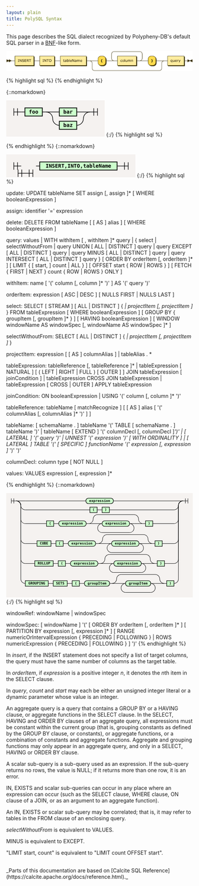 ```yaml
---
layout: plain
title: PolySQL Syntax
---
```


This page describes the SQL dialect recognized by Polypheny-DB's default SQL parser in a [BNF](https://en.wikipedia.org/wiki/Backus%E2%80%93Naur_Form)-like form.

<!---
{::nomarkdown}

<!DOCTYPE html PUBLIC "-//W3C//DTD XHTML 1.0 Transitional//EN" "http://www.w3.org/TR/xhtml1/DTD/xhtml1-transitional.dtd"><html xmlns="http://www.w3.org/1999/xhtml">
   <head>
      <meta http-equiv="Content-Type" content="application/xhtml+xml; charset=UTF-8" />
      <meta name="generator" content="Railroad Diagram Generator 1.63" />
      <style type="text/css">
    ::-moz-selection
    {
      color: #FFFCF0;
      background: #0F0C00;
    }
    ::selection
    {
      color: #FFFCF0;
      background: #0F0C00;
    }
    .ebnf a, .grammar a
    {
      text-decoration: none;
    }
    .ebnf a:hover, .grammar a:hover
    {
      color: #050400;
      text-decoration: underline;
    }
    .signature
    {
      color: #806600;
      font-size: 11px;
      text-align: right;
    }
    body
    {
      font: normal 12px Verdana, sans-serif;
      color: #0F0C00;
      background: #FFFCF0;
    }
    a:link, a:visited
    {
      color: #0F0C00;
    }
    a:link.signature, a:visited.signature
    {
      color: #806600;
    }
    a.button, #tabs li a
    {
      padding: 0.25em 0.5em;
      border: 1px solid #806600;
      background: #F1E8C6;
      color: #806600;
      text-decoration: none;
      font-weight: bold;
    }
    a.button:hover, #tabs li a:hover
    {
      color: #050400;
      background: #FFF6D1;
      border-color: #050400;
    }
    #tabs
    {
      padding: 3px 10px;
      margin-left: 0;
      margin-top: 58px;
      border-bottom: 1px solid #0F0C00;
    }
    #tabs li
    {
      list-style: none;
      margin-left: 5px;
      display: inline;
    }
    #tabs li a
    {
      border-bottom: 1px solid #0F0C00;
    }
    #tabs li a.active
    {
      color: #0F0C00;
      background: #FFFCF0;
      border-color: #0F0C00;
      border-bottom: 1px solid #FFFCF0;
      outline: none;
    }
    #divs div
    {
      display: none;
      overflow:auto;
    }
    #divs div.active
    {
      display: block;
    }
    #text
    {
      border-color: #806600;
      background: #FFFEFA;
      color: #050400;
    }
    .small
    {
      vertical-align: top;
      text-align: right;
      font-size: 9px;
      font-weight: normal;
      line-height: 120%;
    }
    td.small
    {
      padding-top: 0px;
    }
    .hidden
    {
      visibility: hidden;
    }
    td:hover .hidden
    {
      visibility: visible;
    }
    div.download
    {
      display: none;
      background: #FFFCF0;
      position: absolute;
      right: 34px;
      top: 94px;
      padding: 10px;
      border: 1px dotted #0F0C00;
    }
    #divs div.ebnf, .ebnf code
    {
      display: block;
      padding: 10px;
      background: #FFF6D1;
      width: 992px;
    }
    #divs div.grammar
    {
      display: block;
      padding-left: 16px;
      padding-top: 2px;
      padding-bottom: 2px;
      background: #FFF6D1;
    }
    pre
    {
      margin: 0px;
    }
    .ebnf div
    {
      padding-left: 13ch;
      text-indent: -13ch;
    }
    .ebnf code, .grammar code, textarea, pre
    {
      font:12px SFMono-Regular,Consolas,Liberation Mono,Menlo,Courier,monospace;
    }
    tr.option-line td:first-child
    {
      text-align: right
    }
    tr.option-text td
    {
      padding-bottom: 10px
    }
    table.palette
    {
      border-top: 1px solid #050400;
      border-right: 1px solid #050400;
      margin-bottom: 4px
    }
    td.palette
    {
      border-bottom: 1px solid #050400;
      border-left: 1px solid #050400;
    }
    a.palette
    {
      padding: 2px 3px 2px 10px;
      text-decoration: none;
    }
    .palette
    {
      -webkit-user-select: none;
      -khtml-user-select: none;
      -moz-user-select: none;
      -o-user-select: none;
      -ms-user-select: none;
    }
  </style><svg xmlns="http://www.w3.org/2000/svg">
         <defs>
            <style type="text/css">
    @namespace "http://www.w3.org/2000/svg";
    .line                 {fill: none; stroke: #332900; stroke-width: 1;}
    .bold-line            {stroke: #141000; shape-rendering: crispEdges; stroke-width: 2;}
    .thin-line            {stroke: #1F1800; shape-rendering: crispEdges}
    .filled               {fill: #332900; stroke: none;}
    text.terminal         {font-family: Verdana, Sans-serif;
                            font-size: 12px;
                            fill: #141000;
                            font-weight: bold;
                          }
    text.nonterminal      {font-family: Verdana, Sans-serif;
                            font-size: 12px;
                            fill: #1A1400;
                            font-weight: normal;
                          }
    text.regexp           {font-family: Verdana, Sans-serif;
                            font-size: 12px;
                            fill: #1F1800;
                            font-weight: normal;
                          }
    rect, circle, polygon {fill: #332900; stroke: #332900;}
    rect.terminal         {fill: #FFDB4D; stroke: #332900; stroke-width: 1;}
    rect.nonterminal      {fill: #FFEC9E; stroke: #332900; stroke-width: 1;}
    rect.text             {fill: none; stroke: none;}
    polygon.regexp        {fill: #FFF4C7; stroke: #332900; stroke-width: 1;}
  </style>
         </defs></svg></head>
   <body>
      <xhtml:p xmlns:xhtml="http://www.w3.org/1999/xhtml" style="font-size: 14px; font-weight:bold"><xhtml:a name="insert">insert:</xhtml:a></xhtml:p><svg xmlns="http://www.w3.org/2000/svg" width="633" height="69">
         <defs>
            <style type="text/css">
    @namespace "http://www.w3.org/2000/svg";
    .line                 {fill: none; stroke: #332900; stroke-width: 1;}
    .bold-line            {stroke: #141000; shape-rendering: crispEdges; stroke-width: 2;}
    .thin-line            {stroke: #1F1800; shape-rendering: crispEdges}
    .filled               {fill: #332900; stroke: none;}
    text.terminal         {font-family: Verdana, Sans-serif;
                            font-size: 12px;
                            fill: #141000;
                            font-weight: bold;
                          }
    text.nonterminal      {font-family: Verdana, Sans-serif;
                            font-size: 12px;
                            fill: #1A1400;
                            font-weight: normal;
                          }
    text.regexp           {font-family: Verdana, Sans-serif;
                            font-size: 12px;
                            fill: #1F1800;
                            font-weight: normal;
                          }
    rect, circle, polygon {fill: #332900; stroke: #332900;}
    rect.terminal         {fill: #FFDB4D; stroke: #332900; stroke-width: 1;}
    rect.nonterminal      {fill: #FFEC9E; stroke: #332900; stroke-width: 1;}
    rect.text             {fill: none; stroke: none;}
    polygon.regexp        {fill: #FFF4C7; stroke: #332900; stroke-width: 1;}
  </style>
         </defs>
         <polygon points="9 33 1 29 1 37"/>
         <polygon points="17 33 9 29 9 37"/><a xmlns:xlink="http://www.w3.org/1999/xlink" xlink:href="#INSERT" xlink:title="INSERT">
            <rect x="31" y="19" width="64" height="32"/>
            <rect x="29" y="17" width="64" height="32" class="nonterminal"/>
            <text class="nonterminal" x="39" y="37">INSERT</text></a><a xmlns:xlink="http://www.w3.org/1999/xlink" xlink:href="#INTO" xlink:title="INTO">
            <rect x="115" y="19" width="50" height="32"/>
            <rect x="113" y="17" width="50" height="32" class="nonterminal"/>
            <text class="nonterminal" x="123" y="37">INTO</text></a><a xmlns:xlink="http://www.w3.org/1999/xlink" xlink:href="#tableName" xlink:title="tableName">
            <rect x="185" y="19" width="88" height="32"/>
            <rect x="183" y="17" width="88" height="32" class="nonterminal"/>
            <text class="nonterminal" x="193" y="37">tableName</text></a><rect x="313" y="19" width="26" height="32" rx="10"/>
         <rect x="311" y="17" width="26" height="32" class="terminal" rx="10"/>
         <text class="terminal" x="321" y="37">(</text><a xmlns:xlink="http://www.w3.org/1999/xlink" xlink:href="#column" xlink:title="column">
            <rect x="379" y="19" width="64" height="32"/>
            <rect x="377" y="17" width="64" height="32" class="nonterminal"/>
            <text class="nonterminal" x="387" y="37">column</text></a><rect x="483" y="19" width="26" height="32" rx="10"/>
         <rect x="481" y="17" width="26" height="32" class="terminal" rx="10"/>
         <text class="terminal" x="491" y="37">)</text><a xmlns:xlink="http://www.w3.org/1999/xlink" xlink:href="#query" xlink:title="query">
            <rect x="549" y="19" width="56" height="32"/>
            <rect x="547" y="17" width="56" height="32" class="nonterminal"/>
            <text class="nonterminal" x="557" y="37">query</text></a><svg:path xmlns:svg="http://www.w3.org/2000/svg" class="line" d="m17 33 h2 m0 0 h10 m64 0 h10 m0 0 h10 m50 0 h10 m0 0 h10 m88 0 h10 m20 0 h10 m26 0 h10 m20 0 h10 m64 0 h10 m-104 0 l20 0 m-1 0 q-9 0 -9 -10 l0 -12 q0 -10 10 -10 m84 32 l20 0 m-20 0 q10 0 10 -10 l0 -12 q0 -10 -10 -10 m-84 0 h10 m0 0 h74 m20 32 h10 m26 0 h10 m-236 0 h20 m216 0 h20 m-256 0 q10 0 10 10 m236 0 q0 -10 10 -10 m-246 10 v14 m236 0 v-14 m-236 14 q0 10 10 10 m216 0 q10 0 10 -10 m-226 10 h10 m0 0 h206 m20 -34 h10 m56 0 h10 m3 0 h-3"/>
         <polygon points="623 33 631 29 631 37"/>
         <polygon points="623 33 615 29 615 37"/></svg>
   </body>
</html>

<html>
  <head>
    <script src="jquery.js"></script>
    <script>
    $(function(){
      $("#includedContent").load("SyntaxRd.xhtml");
    });
    </script>
  </head>

  <body>
     <div id="includedContent"></div>
  </body>
</html>

{:/}
--->

![image](../../assets/RD's/insert.png)

{% highlight sql %}
{% endhighlight %}

{::nomarkdown}
<html>
<style>
     svg.railroad-diagram {
       background-color: hsl(30,20%,95%);
     }
     svg.railroad-diagram path {
       stroke-width: 1.5;
       stroke: black;
       fill: rgba(0,0,0,0);
     }
     svg.railroad-diagram text {
       font: bold 14px monospace;
       text-anchor: middle;
       white-space: pre;
     }
     svg.railroad-diagram text.diagram-text {
       font-size: 12px;
     }
     svg.railroad-diagram text.diagram-arrow {
       font-size: 16px;
     }
     svg.railroad-diagram text.label {
       text-anchor: start;
     }
     svg.railroad-diagram text.comment {
       font: italic 12px monospace;
     }
     svg.railroad-diagram g.non-terminal text {
       /*font-style: italic;*/
     }
     svg.railroad-diagram rect {
       stroke-width: 2;
       stroke: black;
       fill: #c5fcef;
     }
     svg.railroad-diagram rect.group-box {
       stroke: gray;
       stroke-dasharray: 10 5;
       fill: none;
     }
     svg.railroad-diagram path.diagram-text {
       stroke-width: 1.5;
       stroke: black;
       fill: white;
       cursor: help;
     }
     svg.railroad-diagram g.diagram-text:hover path.diagram-text {
       fill: #eee;
     }
</style>
<svg class="railroad-diagram" width="266" height="98" viewBox="0 0 266 98">
<g transform="translate(.5 .5)">
<g>
<path d="M20 21v20m10 -20v20m-10 -10h20"></path>
</g>
<path d="M40 31h10"></path>
<g class="terminal ">
<path d="M50 31h0"></path>
<path d="M97 31h0"></path>
<rect x="50" y="20" width="47" height="22"></rect>
<text x="73.5" y="35">foo</text>
</g>
<path d="M97 31h10"></path>
<g>
<path d="M107 31h0"></path>
<path d="M226 31h0"></path>
<path d="M107 31h36"></path>
<g class="terminal ">
<path d="M143 31h0"></path>
<path d="M190 31h0"></path>
<rect x="143" y="20" width="47" height="22"></rect>
<text x="166.5" y="35">bar</text>
</g>
<path d="M190 31h36"></path>
<path d="M107 31a18 18 0 0 1 18 18v0a18 18 0 0 0 18 18"></path>
<g class="terminal ">
<path d="M143 67h0"></path>
<path d="M190 67h0"></path>
<rect x="143" y="56" width="47" height="22"></rect>
<text x="166.5" y="71">baz</text>
</g>
<path d="M190 67a18 18 0 0 0 18 -18v0a18 18 0 0 1 18 -18"></path>
</g>
<path d="M 226 31 h 20 m -10 -10 v 20 m 10 -20 v 20"></path>
</g>
</svg>
</html> 
{:/}
{% highlight sql %}

{% endhighlight %}
{::nomarkdown}
<html>
<style>
     svg.railroad-diagram {
       background-color: hsl(30,20%,95%);
     }
     svg.railroad-diagram path {
       stroke-width: 1.5;
       stroke: black;
       fill: rgba(0,0,0,0);
     }
     svg.railroad-diagram text {
       font: bold 14px monospace;
       text-anchor: middle;
       white-space: pre;
     }
     svg.railroad-diagram text.diagram-text {
       font-size: 12px;
     }
     svg.railroad-diagram text.diagram-arrow {
       font-size: 16px;
     }
     svg.railroad-diagram text.label {
       text-anchor: start;
     }
     svg.railroad-diagram text.comment {
       font: italic 12px monospace;
     }
     svg.railroad-diagram g.non-terminal text {
       /*font-style: italic;*/
     }
     svg.railroad-diagram rect {
       stroke-width: 2;
       stroke: black;
       fill: hsl(120,100%,90%);
     }
     svg.railroad-diagram rect.group-box {
       stroke: gray;
       stroke-dasharray: 10 5;
       fill: none;
     }
     svg.railroad-diagram path.diagram-text {
       stroke-width: 1.5;
       stroke: black;
       fill: white;
       cursor: help;
     }
     svg.railroad-diagram g.diagram-text:hover path.diagram-text {
       fill: #eee;
     }
</style>
<svg class="railroad-diagram" width="349" height="62" viewBox="0 0 349 62">
<g transform="translate(.5 .5)">
<g>
<path d="M20 21v20m10 -20v20m-10 -10h20"></path>
</g>
<svg class="railroad-diagram" width="102" height="100" viewBox="0 0 102 100">
<g transform="translate(.5 .5)">
<g>
<path d="M31 40v20m10 -20v20m-10 -10h20"></path>
</g>
<path d="M 51 50 h 20 m -10 -10 v 20 m 10 -20 v 20"></path>
</g>
</svg>
<path d="M80 31h10"></path>
<g class="non-terminal ">
<path d="M90 31h0"></path>
<path d="M299 31h0"></path>
<rect x="90" y="20" width="209" height="22"></rect>
<text x="194.5" y="35">INSERT,INTO,tableName</text>
</g>
<path d="M299 31h10"></path>
<path d="M 309 31 h 20 m -10 -10 v 20 m 10 -20 v 20"></path>
</g>
</svg>
</html> 
{:/}
{% highlight sql %}

update:
      UPDATE tableName
      SET assign [, assign ]*
      [ WHERE booleanExpression ]

assign:
      identifier '=' expression

delete:
      DELETE FROM tableName [ [ AS ] alias ]
      [ WHERE booleanExpression ]

query:
      values
  |   WITH withItem [ , withItem ]* query
  |   {
          select
      |   selectWithoutFrom
      |   query UNION [ ALL | DISTINCT ] query
      |   query EXCEPT [ ALL | DISTINCT ] query
      |   query MINUS [ ALL | DISTINCT ] query
      |   query INTERSECT [ ALL | DISTINCT ] query
      }
      [ ORDER BY orderItem [, orderItem ]* ]
      [ LIMIT { [ start, ] count | ALL } ]
      [ OFFSET start { ROW | ROWS } ]
      [ FETCH { FIRST | NEXT } count { ROW | ROWS } ONLY ]

withItem:
      name
      [ '(' column [, column ]* ')' ]
      AS '(' query ')'

orderItem:
      expression [ ASC | DESC ] [ NULLS FIRST | NULLS LAST ]

select:
      SELECT [ STREAM ] [ ALL | DISTINCT ]
          { *| projectItem [, projectItem ]* }
      FROM tableExpression
      [ WHERE booleanExpression ]
      [ GROUP BY { groupItem [, groupItem ]* } ]
      [ HAVING booleanExpression ]
      [ WINDOW windowName AS windowSpec [, windowName AS windowSpec ]* ]

selectWithoutFrom:
      SELECT [ ALL | DISTINCT ]
          { *| projectItem [, projectItem ]* }

projectItem:
      expression [ [ AS ] columnAlias ]
  |   tableAlias . *

tableExpression:
      tableReference [, tableReference ]*
  |   tableExpression [ NATURAL ] [ ( LEFT | RIGHT | FULL ) [ OUTER ] ] JOIN tableExpression [ joinCondition ]
  |   tableExpression CROSS JOIN tableExpression
  |   tableExpression [ CROSS | OUTER ] APPLY tableExpression

joinCondition:
      ON booleanExpression
  |   USING '(' column [, column ]* ')'

tableReference:
      tableName
      [ matchRecognize ]
      [ [ AS ] alias [ '(' columnAlias [, columnAlias ]* ')' ] ]

tableName:
      [ schemaName . ] tableName
      '(' TABLE [ schemaName . ] tableName ')'
  |   tableName [ EXTEND ] '(' columnDecl [, columnDecl ]*')'
  |   [ LATERAL ] '(' query ')'
  |   UNNEST '(' expression ')' [ WITH ORDINALITY ]
  |   [ LATERAL ] TABLE '(' [ SPECIFIC ] functionName '(' expression [, expression ]* ')' ')'

columnDecl:
      column type [ NOT NULL ]

values:
      VALUES expression [, expression ]*

<!--- BNF start --->
{% endhighlight %}
{::nomarkdown}
<html>
<style>
     svg.railroad-diagram {
       background-color: hsl(30,20%,95%);
     }
     svg.railroad-diagram path {
       stroke-width: 1.5;
       stroke: black;
       fill: rgba(0,0,0,0);
     }
     svg.railroad-diagram text {
       font: bold 14px monospace;
       text-anchor: middle;
       white-space: pre;
     }
     svg.railroad-diagram text.diagram-text {
       font-size: 12px;
     }
     svg.railroad-diagram text.diagram-arrow {
       font-size: 16px;
     }
     svg.railroad-diagram text.label {
       text-anchor: start;
     }
     svg.railroad-diagram text.comment {
       font: italic 12px monospace;
     }
     svg.railroad-diagram g.non-terminal text {
       /*font-style: italic;*/
     }
     svg.railroad-diagram rect {
       stroke-width: 2;
       stroke: black;
       fill: hsl(120,100%,90%);
     }
     svg.railroad-diagram rect.group-box {
       stroke: gray;
       stroke-dasharray: 10 5;
       fill: none;
     }
     svg.railroad-diagram path.diagram-text {
       stroke-width: 1.5;
       stroke: black;
       fill: white;
       cursor: help;
     }
     svg.railroad-diagram g.diagram-text:hover path.diagram-text {
       fill: #eee;
     }
</style>
<svg class="railroad-diagram" width="748" height="418" viewBox="0 0 748 418">
<g transform="translate(.5 .5)">
<g>
<path d="M20 21v20m10 -20v20m-10 -10h20"></path>
</g>
<g>
<path d="M40 31h0"></path>
<path d="M708 31h0"></path>
<path d="M40 31h36"></path>
<g>
<path d="M76 31h243"></path>
<path d="M429 31h243"></path>
<g class="terminal ">
<path d="M319 31h0"></path>
<path d="M429 31h0"></path>
<rect x="319" y="20" width="110" height="22" rx="10" ry="10"></rect>
<text x="374" y="35">expression</text>
</g>
</g>
<path d="M672 31h36"></path>
<path d="M40 31a18 18 0 0 1 18 18v0a18 18 0 0 0 18 18"></path>
<g>
<path d="M76 67h259"></path>
<path d="M413 67h259"></path>
<g class="non-terminal ">
<path d="M335 67h0"></path>
<path d="M364 67h0"></path>
<rect x="335" y="56" width="29" height="22"></rect>
<text x="349.5" y="71">(</text>
</g>
<path d="M364 67h10"></path>
<path d="M374 67h10"></path>
<g class="non-terminal ">
<path d="M384 67h0"></path>
<path d="M413 67h0"></path>
<rect x="384" y="56" width="29" height="22"></rect>
<text x="398.5" y="71">)</text>
</g>
</g>
<path d="M672 67a18 18 0 0 0 18 -18v0a18 18 0 0 1 18 -18"></path>
<path d="M40 31a18 18 0 0 1 18 18v55a18 18 0 0 0 18 18"></path>
<g>
<path d="M76 122h85"></path>
<path d="M587 122h85"></path>
<g class="non-terminal ">
<path d="M161 122h0"></path>
<path d="M190 122h0"></path>
<rect x="161" y="111" width="29" height="22"></rect>
<text x="175.5" y="126">(</text>
</g>
<path d="M190 122h10"></path>
<path d="M200 122h10"></path>
<g class="terminal ">
<path d="M210 122h0"></path>
<path d="M320 122h0"></path>
<rect x="210" y="111" width="110" height="22" rx="10" ry="10"></rect>
<text x="265" y="126">expression</text>
</g>
<path d="M320 122h10"></path>
<g>
<path d="M330 122h0"></path>
<path d="M548 122h0"></path>
<path d="M330 122a18 18 0 0 0 18 -18v0a18 18 0 0 1 18 -18"></path>
<g>
<path d="M366 86h146"></path>
</g>
<path d="M512 86a18 18 0 0 1 18 18v0a18 18 0 0 0 18 18"></path>
<path d="M330 122h36"></path>
<g>
<path d="M366 122h0"></path>
<path d="M512 122h0"></path>
<path d="M366 122h18"></path>
<g>
<path d="M384 122h0"></path>
<path d="M494 122h0"></path>
<g class="terminal ">
<path d="M384 122h0"></path>
<path d="M494 122h0"></path>
<rect x="384" y="111" width="110" height="22" rx="10" ry="10"></rect>
<text x="439" y="126">expression</text>
</g>
</g>
<path d="M494 122h18"></path>
<path d="M384 122a18 18 0 0 0 -18 18v0a18 18 0 0 0 18 18"></path>
<g>
<path d="M384 158h110"></path>
</g>
<path d="M494 158a18 18 0 0 0 18 -18v0a18 18 0 0 0 -18 -18"></path>
</g>
<path d="M512 122h36"></path>
</g>
<path d="M548 122h10"></path>
<g class="non-terminal ">
<path d="M558 122h0"></path>
<path d="M587 122h0"></path>
<rect x="558" y="111" width="29" height="22"></rect>
<text x="572.5" y="126">)</text>
</g>
</g>
<path d="M672 122a18 18 0 0 0 18 -18v-55a18 18 0 0 1 18 -18"></path>
<path d="M40 31a18 18 0 0 1 18 18v135a18 18 0 0 0 18 18"></path>
<g>
<path d="M76 202h47"></path>
<path d="M625 202h47"></path>
<g class="non-terminal ">
<path d="M123 202h0"></path>
<path d="M179 202h0"></path>
<rect x="123" y="191" width="56" height="22"></rect>
<text x="151" y="206">CUBE</text>
</g>
<path d="M179 202h10"></path>
<path d="M189 202h10"></path>
<g class="non-terminal ">
<path d="M199 202h0"></path>
<path d="M228 202h0"></path>
<rect x="199" y="191" width="29" height="22"></rect>
<text x="213.5" y="206">(</text>
</g>
<path d="M228 202h10"></path>
<path d="M238 202h10"></path>
<g class="terminal ">
<path d="M248 202h0"></path>
<path d="M358 202h0"></path>
<rect x="248" y="191" width="110" height="22" rx="10" ry="10"></rect>
<text x="303" y="206">expression</text>
</g>
<path d="M358 202h10"></path>
<g>
<path d="M368 202h0"></path>
<path d="M586 202h0"></path>
<path d="M368 202a18 18 0 0 0 18 -18v0a18 18 0 0 1 18 -18"></path>
<g>
<path d="M404 166h146"></path>
</g>
<path d="M550 166a18 18 0 0 1 18 18v0a18 18 0 0 0 18 18"></path>
<path d="M368 202h36"></path>
<g>
<path d="M404 202h0"></path>
<path d="M550 202h0"></path>
<path d="M404 202h18"></path>
<g>
<path d="M422 202h0"></path>
<path d="M532 202h0"></path>
<g class="terminal ">
<path d="M422 202h0"></path>
<path d="M532 202h0"></path>
<rect x="422" y="191" width="110" height="22" rx="10" ry="10"></rect>
<text x="477" y="206">expression</text>
</g>
</g>
<path d="M532 202h18"></path>
<path d="M422 202a18 18 0 0 0 -18 18v0a18 18 0 0 0 18 18"></path>
<g>
<path d="M422 238h110"></path>
</g>
<path d="M532 238a18 18 0 0 0 18 -18v0a18 18 0 0 0 -18 -18"></path>
</g>
<path d="M550 202h36"></path>
</g>
<path d="M586 202h10"></path>
<g class="non-terminal ">
<path d="M596 202h0"></path>
<path d="M625 202h0"></path>
<rect x="596" y="191" width="29" height="22"></rect>
<text x="610.5" y="206">)</text>
</g>
</g>
<path d="M672 202a18 18 0 0 0 18 -18v-135a18 18 0 0 1 18 -18"></path>
<path d="M40 31a18 18 0 0 1 18 18v215a18 18 0 0 0 18 18"></path>
<g>
<path d="M76 282h38"></path>
<path d="M634 282h38"></path>
<g class="non-terminal ">
<path d="M114 282h0"></path>
<path d="M188 282h0"></path>
<rect x="114" y="271" width="74" height="22"></rect>
<text x="151" y="286">ROLLUP</text>
</g>
<path d="M188 282h10"></path>
<path d="M198 282h10"></path>
<g class="non-terminal ">
<path d="M208 282h0"></path>
<path d="M237 282h0"></path>
<rect x="208" y="271" width="29" height="22"></rect>
<text x="222.5" y="286">(</text>
</g>
<path d="M237 282h10"></path>
<path d="M247 282h10"></path>
<g class="terminal ">
<path d="M257 282h0"></path>
<path d="M367 282h0"></path>
<rect x="257" y="271" width="110" height="22" rx="10" ry="10"></rect>
<text x="312" y="286">expression</text>
</g>
<path d="M367 282h10"></path>
<g>
<path d="M377 282h0"></path>
<path d="M595 282h0"></path>
<path d="M377 282a18 18 0 0 0 18 -18v0a18 18 0 0 1 18 -18"></path>
<g>
<path d="M413 246h146"></path>
</g>
<path d="M559 246a18 18 0 0 1 18 18v0a18 18 0 0 0 18 18"></path>
<path d="M377 282h36"></path>
<g>
<path d="M413 282h0"></path>
<path d="M559 282h0"></path>
<path d="M413 282h18"></path>
<g>
<path d="M431 282h0"></path>
<path d="M541 282h0"></path>
<g class="terminal ">
<path d="M431 282h0"></path>
<path d="M541 282h0"></path>
<rect x="431" y="271" width="110" height="22" rx="10" ry="10"></rect>
<text x="486" y="286">expression</text>
</g>
</g>
<path d="M541 282h18"></path>
<path d="M431 282a18 18 0 0 0 -18 18v0a18 18 0 0 0 18 18"></path>
<g>
<path d="M431 318h110"></path>
</g>
<path d="M541 318a18 18 0 0 0 18 -18v0a18 18 0 0 0 -18 -18"></path>
</g>
<path d="M559 282h36"></path>
</g>
<path d="M595 282h10"></path>
<g class="non-terminal ">
<path d="M605 282h0"></path>
<path d="M634 282h0"></path>
<rect x="605" y="271" width="29" height="22"></rect>
<text x="619.5" y="286">)</text>
</g>
</g>
<path d="M672 282a18 18 0 0 0 18 -18v-215a18 18 0 0 1 18 -18"></path>
<path d="M40 31a18 18 0 0 1 18 18v295a18 18 0 0 0 18 18"></path>
<g>
<path d="M76 362h0"></path>
<path d="M672 362h0"></path>
<g class="non-terminal ">
<path d="M76 362h0"></path>
<path d="M168 362h0"></path>
<rect x="76" y="351" width="92" height="22"></rect>
<text x="122" y="366">GROUPING</text>
</g>
<path d="M168 362h10"></path>
<path d="M178 362h10"></path>
<g class="non-terminal ">
<path d="M188 362h0"></path>
<path d="M244 362h0"></path>
<rect x="188" y="351" width="56" height="22"></rect>
<text x="216" y="366">SETS</text>
</g>
<path d="M244 362h10"></path>
<path d="M254 362h10"></path>
<g class="non-terminal ">
<path d="M264 362h0"></path>
<path d="M293 362h0"></path>
<rect x="264" y="351" width="29" height="22"></rect>
<text x="278.5" y="366">(</text>
</g>
<path d="M293 362h10"></path>
<path d="M303 362h10"></path>
<g class="terminal ">
<path d="M313 362h0"></path>
<path d="M414 362h0"></path>
<rect x="313" y="351" width="101" height="22" rx="10" ry="10"></rect>
<text x="363.5" y="366">groupItem</text>
</g>
<path d="M414 362h10"></path>
<g>
<path d="M424 362h0"></path>
<path d="M633 362h0"></path>
<path d="M424 362a18 18 0 0 0 18 -18v0a18 18 0 0 1 18 -18"></path>
<g>
<path d="M460 326h137"></path>
</g>
<path d="M597 326a18 18 0 0 1 18 18v0a18 18 0 0 0 18 18"></path>
<path d="M424 362h36"></path>
<g>
<path d="M460 362h0"></path>
<path d="M597 362h0"></path>
<path d="M460 362h18"></path>
<g>
<path d="M478 362h0"></path>
<path d="M579 362h0"></path>
<g class="terminal ">
<path d="M478 362h0"></path>
<path d="M579 362h0"></path>
<rect x="478" y="351" width="101" height="22" rx="10" ry="10"></rect>
<text x="528.5" y="366">groupItem</text>
</g>
</g>
<path d="M579 362h18"></path>
<path d="M478 362a18 18 0 0 0 -18 18v0a18 18 0 0 0 18 18"></path>
<g>
<path d="M478 398h101"></path>
</g>
<path d="M579 398a18 18 0 0 0 18 -18v0a18 18 0 0 0 -18 -18"></path>
</g>
<path d="M597 362h36"></path>
</g>
<path d="M633 362h10"></path>
<g class="non-terminal ">
<path d="M643 362h0"></path>
<path d="M672 362h0"></path>
<rect x="643" y="351" width="29" height="22"></rect>
<text x="657.5" y="366">)</text>
</g>
</g>
<path d="M672 362a18 18 0 0 0 18 -18v-295a18 18 0 0 1 18 -18"></path>
</g>
<path d="M 708 31 h 20 m -10 -10 v 20 m 10 -20 v 20"></path>
</g>
</svg>
</html> 
{:/}
{% highlight sql %}
<!--- BNF end --->

windowRef:
      windowName
  |   windowSpec

windowSpec:
      [ windowName ]
      '('
      [ ORDER BY orderItem [, orderItem ]* ]
      [ PARTITION BY expression [, expression ]* ]
      [
          RANGE numericOrIntervalExpression { PRECEDING | FOLLOWING }
      |   ROWS numericExpression { PRECEDING | FOLLOWING }
      ]
      ')'
{% endhighlight %}

In *insert*, if the INSERT statement does not specify a list of target columns, the query must have the same number of columns as the target table.

In *orderItem*, if *expression* is a positive integer *n*, it denotes the <em>n</em>th item in the SELECT clause.

In *query*, *count* and *start* may each be either an unsigned integer literal or a dynamic parameter whose value is an integer.

An aggregate query is a query that contains a GROUP BY or a HAVING clause, or aggregate functions in the SELECT clause. In the SELECT, HAVING and ORDER BY clauses of an aggregate query, all expressions must be constant within the current group (that is, grouping constants as defined by the GROUP BY clause, or constants), or aggregate functions, or a combination of constants and aggregate functions. Aggregate and grouping functions may only appear in an aggregate query, and only in a SELECT, HAVING or ORDER BY clause.

A scalar sub-query is a sub-query used as an expression. If the sub-query returns no rows, the value is NULL; if it returns more than one row, it is an error.

IN, EXISTS and scalar sub-queries can occur in any place where an expression can occur (such as the SELECT clause, WHERE clause, ON clause of a JOIN, or as an argument to an aggregate function).

An IN, EXISTS or scalar sub-query may be correlated; that is, it may refer to tables in the FROM clause of an enclosing query.

*selectWithoutFrom* is equivalent to VALUES.

MINUS is equivalent to EXCEPT.

"LIMIT start, count" is equivalent to "LIMIT count OFFSET start".

<br>
_Parts of this documentation are based on [Calcite SQL Reference](https://calcite.apache.org/docs/reference.html)._
